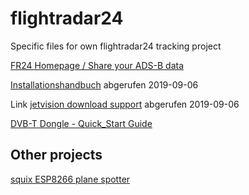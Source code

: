 # flightradar24
Specific files for own flightradar24 tracking project

[FR24 Homepage / Share your ADS-B data](https://www.flightradar24.com/share-your-data)

[Installationshandbuch](fr24feed-manual.pdf) abgerufen 2019-09-06

Link [jetvision download support](https://rtl1090.com) abgerufen 2019-09-06

[DVB-T Dongle - Quick_Start Guide](Quick_Start_Dongle_20171231.pdf)

## Other projects

[squix ESP8266 plane spotter](https://blog.squix.org/2016/07/esp8266-based-plane-spotter-how-to.html)

[]()
